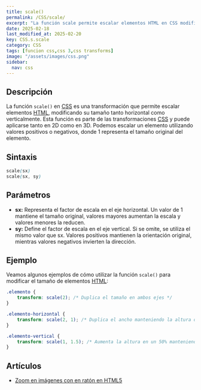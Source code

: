 ```yaml
---
title: scale()
permalink: /CSS/scale/
excerpt: "La función scale permite escalar elementos HTML en CSS modificando su tamaño."
date: 2025-02-18
last_modified_at: 2025-02-20
key: CSS.s.scale
category: CSS
tags: [funcion css,css 3,css transforms]
image: "/assets/images/css.png"
sidebar:
  nav: css
---
```


## Descripción


La función `scale()` en [CSS](https://www.manualweb.net/css/) es una transformación que permite escalar elementos [HTML](https://www.manualweb.net/html/), modificando su tamaño tanto horizontal como verticalmente. Esta función es parte de las transformaciones [CSS](https://www.manualweb.net/css/) y puede aplicarse tanto en 2D como en 3D. Podemos escalar un elemento utilizando valores positivos o negativos, donde 1 representa el tamaño original del elemento.


## Sintaxis


```css
scale(sx)
scale(sx, sy)
```


## Parámetros

- **sx:** Representa el factor de escala en el eje horizontal. Un valor de 1 mantiene el tamaño original, valores mayores aumentan la escala y valores menores la reducen.
- **sy:** Define el factor de escala en el eje vertical. Si se omite, se utiliza el mismo valor que sx. Valores positivos mantienen la orientación original, mientras valores negativos invierten la dirección.

## Ejemplo


Veamos algunos ejemplos de cómo utilizar la función `scale()` para modificar el tamaño de elementos [HTML](https://www.manualweb.net/html/):


```css
.elemento {
    transform: scale(2); /* Duplica el tamaño en ambos ejes */
}

.elemento-horizontal {
    transform: scale(2, 1); /* Duplica el ancho manteniendo la altura original */
}

.elemento-vertical {
    transform: scale(1, 1.5); /* Aumenta la altura en un 50% manteniendo el ancho */
}
```


## Artículos

- [Zoom en imágenes con en ratón en HTML5](https://lineadecodigo.com/html5/zoom-en-imagenes-con-el-raton-en-html5/)
